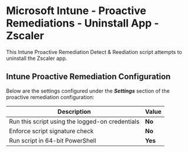 # Microsoft Intune - Proactive Remediations - Uninstall App - Zscaler

This Intune Proactive Remediation Detect & Reediation script attempts to uninstall the Zscaler app.

## Intune Proactive Remediation Configuration
Below are the settings configured under the ***Settings*** section of the proactive remediation configuration:

| Description | Value |
| --- | --- |
| Run this script using the logged-on credentials | **No** |
| Enforce script signature check | **No** |
| Run script in 64-bit PowerShell | **Yes** |
